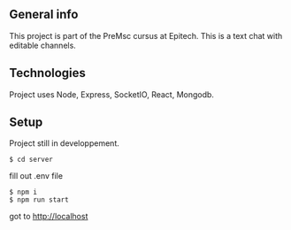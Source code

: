 ## General info
This project is part of the PreMsc cursus at Epitech.
This is a text chat with editable channels.
	
## Technologies
Project uses Node, Express, SocketIO, React, Mongodb.
	
## Setup
Project still in developpement.
```
$ cd server
```
fill out .env file

```
$ npm i
$ npm run start
```

got to [http://localhost](http://localhost:5000/rooms)

